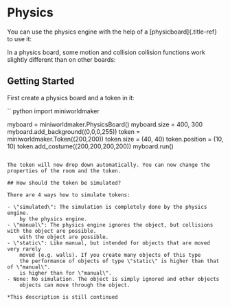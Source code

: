 # Physics

You can use the physics engine with the help of a [physicboard]{.title-ref}
to use it:

In a physics board, some motion and collision
collision functions work slightly different than on other boards:

## Getting Started

First create a physics board and a token in it:

`` python
import miniworldmaker

myboard = miniworldmaker.PhysicsBoard()
myboard.size = 400, 300
myboard.add_background((0,0,0,255))
token = miniworldmaker.Token((200,200))
token.size = (40, 40)
token.position = (10, 10)
token.add_costume((200,200,200,200))
myboard.run()
```

The token will now drop down automatically. You can now change the
properties of the room and the token.

## How should the token be simulated?

There are 4 ways how to simulate tokens:

- \"simulated\": The simulation is completely done by the physics engine.
    by the physics engine.
- \"manual\": The physics engine ignores the object, but collisions with the object are possible.
    with the object are possible.
- \"static\": Like manual, but intended for objects that are moved very rarely
    moved (e.g. walls). If you create many objects of this type
    the performance of objects of type \"static\" is higher than that of \"manual\".
    is higher than for \"manual\".
- None: No simulation. The object is simply ignored and other objects
    objects can move through the object.

*This description is still continued
